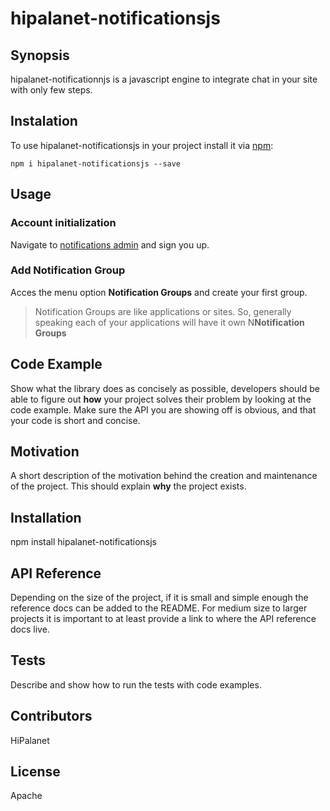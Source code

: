 # hipalanet-notificationsjs

## Synopsis

hipalanet-notificationnjs is a javascript engine to integrate chat in your site with only few steps.

## Instalation

To use hipalanet-notificationsjs in your project install it via [npm](https://www.npmjs.com/package/hipalanet-notificationsjs):
```
npm i hipalanet-notificationsjs --save
```

## Usage

### Account initialization
Navigate to [notifications admin](https://focus-notifications.firebaseapp.com) and sign you up.

### Add Notification Group
Acces the menu option **Notification Groups** and create your first group.

> Notification Groups are like applications or sites. So, generally speaking each of your applications will have it own N**Notification Groups**


## Code Example

Show what the library does as concisely as possible, developers should be able to figure out **how** your project solves their problem by looking at the code example. Make sure the API you are showing off is obvious, and that your code is short and concise.

## Motivation

A short description of the motivation behind the creation and maintenance of the project. This should explain **why** the project exists.

## Installation

npm install hipalanet-notificationsjs

## API Reference

Depending on the size of the project, if it is small and simple enough the reference docs can be added to the README. For medium size to larger projects it is important to at least provide a link to where the API reference docs live.

## Tests

Describe and show how to run the tests with code examples.

## Contributors

HiPalanet

## License

Apache